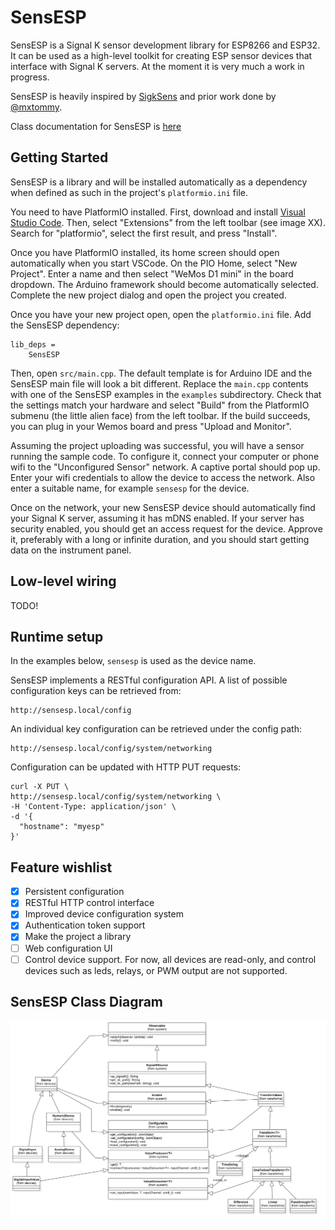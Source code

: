 # SensESP

SensESP is a Signal K sensor development library for ESP8266
and ESP32. It can be used as a high-level toolkit for
creating ESP sensor devices that interface with Signal K
servers. At the moment it is very much a work in progress.

SensESP is heavily inspired by [SigkSens](https://github.com/mxtommy/SigkSens)
and prior work done by [@mxtommy](https://github.com/mxtommy).

Class documentation for SensESP is [here](https://mairas.github.io/SensESP/annotated.html)

## Getting Started

SensESP is a library and will be installed automatically as
a dependency when defined as such in the project's
`platformio.ini` file.

You need to have PlatformIO installed. First, download and
install [Visual Studio Code](https://code.visualstudio.com/).
Then, select "Extensions" from the left toolbar
(see image XX). Search for "platformio", select the first
result, and press "Install".

Once you have PlatformIO installed, its home screen should
open automatically when you start VSCode. On the PIO Home,
select "New Project". Enter a name and then select "WeMos
D1 mini" in the board dropdown. The Arduino framework
should become automatically selected. Complete the new
project dialog and open the project you created.

Once you have your new project open, open the `platformio.ini` file. Add the SensESP dependency:

```
lib_deps =
    SensESP
```

Then, open `src/main.cpp`. The default template is for Arduino IDE and the SensESP main file will look a bit different. Replace the `main.cpp` contents with one of the SensESP examples in the `examples` subdirectory. Check that the settings match your hardware and select "Build" from the PlatformIO submenu (the little alien face) from the left  toolbar. If the build succeeds, you can plug in your Wemos board and press "Upload and Monitor".

Assuming the project uploading was successful, you will have a sensor running the sample code. To configure it, connect your computer or phone wifi to the "Unconfigured Sensor" network. A captive portal should pop up. Enter your wifi credentials to allow the device to access the network. Also enter a suitable name, for example `sensesp` for the device.

Once on the network, your new SensESP device should automatically find your Signal K server, assuming it has mDNS enabled. If your server has security enabled, you should
get an access request for the device. Approve it, preferably with a long or infinite duration, and you should start getting data on the instrument panel.

## Low-level wiring

TODO!

## Runtime setup

In the examples below, `sensesp` is used as the device name.

SensESP implements a RESTful configuration API. A list of
possible configuration keys can be retrieved from:

    http://sensesp.local/config

An individual key configuration can be retrieved under
the config path:

    http://sensesp.local/config/system/networking

Configuration can be updated with HTTP PUT requests:

    curl -X PUT \
    http://sensesp.local/config/system/networking \
    -H 'Content-Type: application/json' \
    -d '{
      "hostname": "myesp"
    }'

## Feature wishlist

- [x] Persistent configuration
- [x] RESTful HTTP control interface
- [x] Improved device configuration system
- [x] Authentication token support
- [x] Make the project a library
- [ ] Web configuration UI
- [ ] Control device support. For now, all devices are read-only, and control devices such as leds, relays, or
PWM output are not supported.

SensESP Class Diagram
----------------------------
![alt text](sens_esp_uml.png "UML for SensESP")
